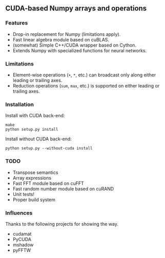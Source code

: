 ## CUDA-based Numpy arrays and operations


### Features
- Drop-in replacement for Numpy (limitations apply).
- Fast linear algebra module based on cuBLAS.
- (somewhat) Simple C++/CUDA wrapper based on Cython.
- Extends Numpy with specialized functions for neural networks.


### Limitations
- Element-wise operations (`+`, `*`, etc.) can broadcast only along either leading or trailing axes.
- Reduction operations (`sum`, `max`, etc.) is supported on either leading or trailing axes.


### Installation
Install with CUDA back-end:

    make
    python setup.py install

Install without CUDA back-end:

    python setup.py --without-cuda install


### TODO
- Transpose semantics
- Array expressions
- Fast FFT module based on cuFFT
- Fast random number module based on cuRAND
- Unit tests!
- Proper build system


### Influences
Thanks to the following projects for showing the way.
 - cudamat
 - PyCUDA
 - mshadow
 - pyFFTW
